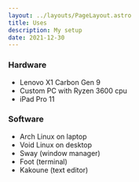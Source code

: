 ```yaml
---
layout: ../layouts/PageLayout.astro
title: Uses
description: My setup
date: 2021-12-30
---
```


### Hardware

- Lenovo X1 Carbon Gen 9
- Custom PC with Ryzen 3600 cpu
- iPad Pro 11

### Software

- Arch Linux on laptop
- Void Linux on desktop
- Sway (window manager)
- Foot (terminal)
- Kakoune (text editor)
